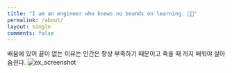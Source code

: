 ```yaml
---
title: "I am an engineer who knows no bounds on learning. 👋🏻"
permalink: /about/
layout: single
comments: false
---
```


배움에 있어 끝이 없는 이유는
인간은 항상 부족하기 때문이고
죽을 때 까지 배워야 살아 숨쉰다.
![ex_screenshot](.https://github.com/yblmmen/gatsby.github.io/issues/1#issue-2305891385)
 
